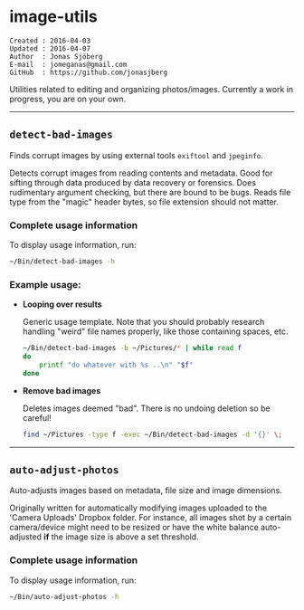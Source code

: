 image-utils
================================================================================

    Created : 2016-04-03
    Updated : 2016-04-07
    Author  : Jonas Sjöberg
    E-mail  : jomeganas@gmail.com
    GitHub  : https://github.com/jonasjberg 

Utilities related to editing and organizing photos/images.
Currently a work in progress, you are on your own.


--------------------------------------------------------------------------------

`detect-bad-images`
-------------------
Finds corrupt images by using external tools `exiftool` and `jpeginfo`.
    
Detects corrupt images from reading contents and metadata.
Good for sifting through data produced by data recovery or forensics.
Does rudimentary argument checking, but there are bound to be bugs.  Reads file
type from the "magic" header bytes, so file extension should not matter. 

### Complete usage information
To display usage information, run:

```bash
~/Bin/detect-bad-images -h
```

### Example usage:

* **Looping over results**  

    Generic usage template. Note that you should probably research handling
    "weird" file names properly, like those containing spaces, etc.

    ```bash
    ~/Bin/detect-bad-images -b ~/Pictures/* | while read f
    do 
        printf "do whatever with %s ..\n" "$f"
    done
    ```

* **Remove bad images**  
    
    Deletes images deemed "bad". There is no undoing deletion so be careful!

    ```bash
    find ~/Pictures -type f -exec ~/Bin/detect-bad-images -d '{}' \;
    ```


--------------------------------------------------------------------------------

`auto-adjust-photos`
--------------------
Auto-adjusts images based on metadata, file size and image dimensions.

Originally written for automatically modifying images uploaded to the 'Camera
Uploads' Dropbox folder. For instance, all images shot by a certain
camera/device might need to be resized or have the white balance auto-adjusted
**if** the image size is above a set threshold.

### Complete usage information
To display usage information, run:

```bash
~/Bin/auto-adjust-photos -h
```
